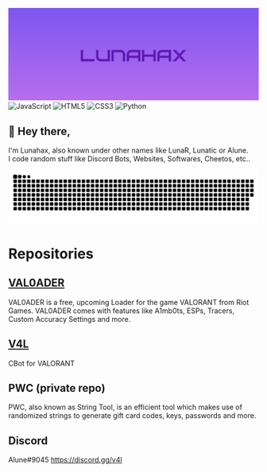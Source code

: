 ![Lunahax](https://raw.githubusercontent.com/Lunahax/Lunahax/main/img/gh_lh.jpg)
![JavaScript](https://img.shields.io/badge/javascript-%23323330.svg?style=for-the-badge&logo=javascript&logoColor=%23F7DF1E)
![HTML5](https://img.shields.io/badge/html5-%23E34F26.svg?style=for-the-badge&logo=html5&logoColor=white)
![CSS3](https://img.shields.io/badge/css3-%231572B6.svg?style=for-the-badge&logo=css3&logoColor=white)
![Python](https://img.shields.io/badge/python-3670A0?style=for-the-badge&logo=python&logoColor=ffdd54)

## 👋 Hey there,
I'm Lunahax, also known under other names like LunaR, Lunatic or Alune.<br>
I code random stuff like Discord Bots, Websites, Softwares, Cheetos, etc.. 

![Sneke eating my contributions :O](https://github.com/Lunahax/Lunahax/blob/output/github-contribution-grid-snake.svg)

# Repositories

## [VAL0ADER](https://github.com/Lunahax/VAL0ADER)
VAL0ADER is a free, upcoming Loader for the game VALORANT from Riot Games. VAL0ADER comes with features like A1mb0ts, ESPs, Tracers, Custom Accuracy Settings and more.

## [V4L](https://github.com/Lunahax/V4L)
CBot for VALORANT

## PWC (private repo)
PWC, also known as String Tool, is an efficient tool which makes use of randomized strings to generate gift card codes, keys, passwords and more.

## Discord
Alune#9045
https://discord.gg/v4l
